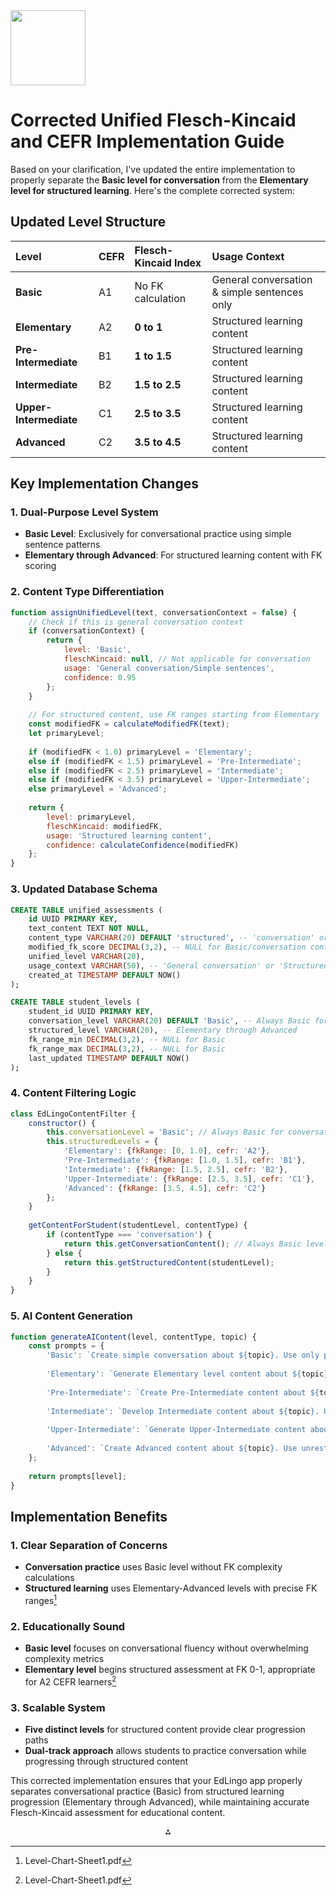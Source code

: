 <img src="https://r2cdn.perplexity.ai/pplx-full-logo-primary-dark%402x.png" class="logo" width="120"/>

# Corrected Unified Flesch-Kincaid and CEFR Implementation Guide

Based on your clarification, I've updated the entire implementation to properly separate the **Basic level for conversation** from the **Elementary level for structured learning**. Here's the complete corrected system:

## Updated Level Structure

| Level | CEFR | Flesch-Kincaid Index | Usage Context |
| :-- | :-- | :-- | :-- |
| **Basic** | A1 | No FK calculation | General conversation \& simple sentences only |
| **Elementary** | A2 | **0 to 1** | Structured learning content |
| **Pre-Intermediate** | B1 | **1 to 1.5** | Structured learning content |
| **Intermediate** | B2 | **1.5 to 2.5** | Structured learning content |
| **Upper-Intermediate** | C1 | **2.5 to 3.5** | Structured learning content |
| **Advanced** | C2 | **3.5 to 4.5** | Structured learning content |

## Key Implementation Changes

### 1. **Dual-Purpose Level System**

- **Basic Level**: Exclusively for conversational practice using simple sentence patterns
- **Elementary through Advanced**: For structured learning content with FK scoring


### 2. **Content Type Differentiation**

```javascript
function assignUnifiedLevel(text, conversationContext = false) {
    // Check if this is general conversation context
    if (conversationContext) {
        return {
            level: 'Basic',
            fleschKincaid: null, // Not applicable for conversation
            usage: 'General conversation/Simple sentences',
            confidence: 0.95
        };
    }
    
    // For structured content, use FK ranges starting from Elementary
    const modifiedFK = calculateModifiedFK(text);
    let primaryLevel;
    
    if (modifiedFK < 1.0) primaryLevel = 'Elementary';
    else if (modifiedFK < 1.5) primaryLevel = 'Pre-Intermediate';
    else if (modifiedFK < 2.5) primaryLevel = 'Intermediate';
    else if (modifiedFK < 3.5) primaryLevel = 'Upper-Intermediate';
    else primaryLevel = 'Advanced';
    
    return {
        level: primaryLevel,
        fleschKincaid: modifiedFK,
        usage: 'Structured learning content',
        confidence: calculateConfidence(modifiedFK)
    };
}
```


### 3. **Updated Database Schema**

```sql
CREATE TABLE unified_assessments (
    id UUID PRIMARY KEY,
    text_content TEXT NOT NULL,
    content_type VARCHAR(20) DEFAULT 'structured', -- 'conversation' or 'structured'
    modified_fk_score DECIMAL(3,2), -- NULL for Basic/conversation content
    unified_level VARCHAR(20),
    usage_context VARCHAR(50), -- 'General conversation' or 'Structured learning'
    created_at TIMESTAMP DEFAULT NOW()
);

CREATE TABLE student_levels (
    student_id UUID PRIMARY KEY,
    conversation_level VARCHAR(20) DEFAULT 'Basic', -- Always Basic for conversation
    structured_level VARCHAR(20), -- Elementary through Advanced
    fk_range_min DECIMAL(3,2), -- NULL for Basic
    fk_range_max DECIMAL(3,2), -- NULL for Basic
    last_updated TIMESTAMP DEFAULT NOW()
);
```


### 4. **Content Filtering Logic**

```javascript
class EdLingoContentFilter {
    constructor() {
        this.conversationLevel = 'Basic'; // Always Basic for conversation
        this.structuredLevels = {
            'Elementary': {fkRange: [0, 1.0], cefr: 'A2'},
            'Pre-Intermediate': {fkRange: [1.0, 1.5], cefr: 'B1'},
            'Intermediate': {fkRange: [1.5, 2.5], cefr: 'B2'},
            'Upper-Intermediate': {fkRange: [2.5, 3.5], cefr: 'C1'},
            'Advanced': {fkRange: [3.5, 4.5], cefr: 'C2'}
        };
    }
    
    getContentForStudent(studentLevel, contentType) {
        if (contentType === 'conversation') {
            return this.getConversationContent(); // Always Basic level
        } else {
            return this.getStructuredContent(studentLevel);
        }
    }
}
```


### 5. **AI Content Generation**

```javascript
function generateAIContent(level, contentType, topic) {
    const prompts = {
        'Basic': `Create simple conversation about ${topic}. Use only present tense, basic vocabulary (500 most common words), and simple sentence patterns. Focus on everyday exchanges.`,
        
        'Elementary': `Generate Elementary level content about ${topic}. Use simple past/present tenses, basic connectors, vocabulary from first 1000 common words. Target FK score 0-1, A2 CEFR level.`,
        
        'Pre-Intermediate': `Create Pre-Intermediate content about ${topic}. Include future tense, conditionals, intermediate vocabulary. Target FK score 1-1.5, B1 CEFR level.`,
        
        'Intermediate': `Develop Intermediate content about ${topic}. Use complex grammar, passive voice, advanced vocabulary, idioms. Target FK score 1.5-2.5, B2 CEFR level.`,
        
        'Upper-Intermediate': `Generate Upper-Intermediate content about ${topic}. Employ sophisticated grammar, academic vocabulary, complex sentences. Target FK score 2.5-3.5, C1 CEFR level.`,
        
        'Advanced': `Create Advanced content about ${topic}. Use unrestricted complexity, specialized vocabulary, native-like expressions. Target FK score 3.5-4.5, C2 CEFR level.`
    };
    
    return prompts[level];
}
```


## Implementation Benefits

### 1. **Clear Separation of Concerns**

- **Conversation practice** uses Basic level without FK complexity calculations
- **Structured learning** uses Elementary-Advanced levels with precise FK ranges[^1]


### 2. **Educationally Sound**

- **Basic level** focuses on conversational fluency without overwhelming complexity metrics
- **Elementary level** begins structured assessment at FK 0-1, appropriate for A2 CEFR learners[^1]


### 3. **Scalable System**

- **Five distinct levels** for structured content provide clear progression paths
- **Dual-track approach** allows students to practice conversation while progressing through structured content

This corrected implementation ensures that your EdLingo app properly separates conversational practice (Basic) from structured learning progression (Elementary through Advanced), while maintaining accurate Flesch-Kincaid assessment for educational content.

<div style="text-align: center">⁂</div>

[^1]: Level-Chart-Sheet1.pdf

